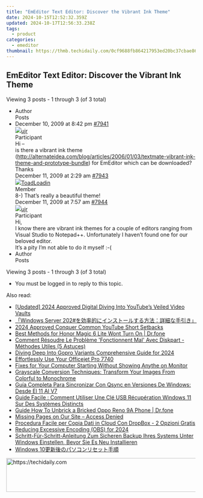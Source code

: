 ```yaml
---
title: "EmEditor Text Editor: Discover the Vibrant Ink Theme"
date: 2024-10-15T12:52:32.359Z
updated: 2024-10-17T12:56:33.238Z
tags:
  - product
categories:
  - emeditor
thumbnail: https://thmb.techidaily.com/0cf9688fb864217953ed20bc37cbae8628a2ed0f2334e4827cc51dbf7be6e12c.jpg
---
```


## EmEditor Text Editor: Discover the Vibrant Ink Theme

Viewing 3 posts - 1 through 3 (of 3 total)

* Author  
Posts
* December 10, 2009 at 8:42 pm [#7941](https://tools.techidaily.com/emeditor/products/)  
[![](https://secure.gravatar.com/avatar/9e8a2ee2c54e9853a2a4a391b77794d6?s=80&d=identicon&r=g)ujr](https://www.emeditor.com/forums/users/ujr/ "View ujr's profile")  
Participant  
Hi –  
 is there a vibrant ink theme (<http://alternateidea.com/blog/articles/2006/01/03/textmate-vibrant-ink-theme-and-prototype-bundle>) for EmEditor which can be downloaded?  
 Thanks  
December 11, 2009 at 2:29 am [#7943](https://tools.techidaily.com/emeditor/products/)  
[![](https://secure.gravatar.com/avatar/9dac5ab27354edc3ff070db8ce1a1a66?s=80&d=identicon&r=g)ToadLoadin](https://www.emeditor.com/forums/users/ToadLoadin/ "View ToadLoadin's profile")  
Member  
8-) That’s really a beautiful theme!  
December 11, 2009 at 7:57 am [#7944](https://tools.techidaily.com/emeditor/products/)  
[![](https://secure.gravatar.com/avatar/9e8a2ee2c54e9853a2a4a391b77794d6?s=80&d=identicon&r=g)ujr](https://www.emeditor.com/forums/users/ujr/ "View ujr's profile")  
Participant  
Hi,  
 I know there are vibrant ink themes for a couple of editors ranging from Visual Studio to Notepad++. Unfortunately I haven’t found one for our beloved editor.  
 It’s a pity I’m not able to do it myself :-(
* Author  
Posts

Viewing 3 posts - 1 through 3 (of 3 total)

* You must be logged in to reply to this topic.

<ins class="adsbygoogle"
     style="display:block"
     data-ad-format="autorelaxed"
     data-ad-client="ca-pub-7571918770474297"
     data-ad-slot="1223367746"></ins>

<ins class="adsbygoogle"
     style="display:block"
     data-ad-client="ca-pub-7571918770474297"
     data-ad-slot="8358498916"
     data-ad-format="auto"
     data-full-width-responsive="true"></ins>

<span class="atpl-alsoreadstyle">Also read:</span>
<div><ul>
<li><a href="https://facebook-record-videos.techidaily.com/updated-2024-approved-digital-diving-into-youtubes-veiled-video-vaults/"><u>[Updated] 2024 Approved Digital Diving Into YouTube’s Veiled Video Vaults</u></a></li>
<li><a href="https://win-web.techidaily.com/1728492779737-windows-server-202/"><u>「Windows Server 202#を効率的にインストールする方法：詳細な手引き」</u></a></li>
<li><a href="https://youtube-web.techidaily.com/approved-conquer-common-youtube-short-setbacks/"><u>2024 Approved Conquer Common YouTube Short Setbacks</u></a></li>
<li><a href="https://howto.techidaily.com/best-methods-for-honor-magic-6-lite-wont-turn-on-drfone-by-drfone-fix-android-problems-fix-android-problems/"><u>Best Methods for Honor Magic 6 Lite Wont Turn On | Dr.fone</u></a></li>
<li><a href="https://win-web.techidaily.com/comment-resoudre-le-probleme-fonctionnent-mal-avec-diskpart-methodes-utiles-5-astuces/"><u>Comment Résoudre Le Problème 'Fonctionnent Mal' Avec Diskpart - Méthodes Utiles (5 Astuces)</u></a></li>
<li><a href="https://fox-helps.techidaily.com/diving-deep-into-gopro-variants-comprehensive-guide-for-2024/"><u>Diving Deep Into Gopro Variants Comprehensive Guide for 2024</u></a></li>
<li><a href="https://driver-install.techidaily.com/effortlessly-use-your-officejet-pro-7740/"><u>Effortlessly Use Your Officejet Pro 7740</u></a></li>
<li><a href="https://tech-savvy.techidaily.com/fixes-for-your-computer-starting-without-showing-anythe-on-monitor/"><u>Fixes for Your Computer Starting Without Showing Anythe on Monitor</u></a></li>
<li><a href="https://tech-recovery.techidaily.com/grayscale-conversion-techniques-transform-your-images-from-colorful-to-monochrome/"><u>Grayscale Conversion Techniques: Transform Your Images From Colorful to Monochrome</u></a></li>
<li><a href="https://win-web.techidaily.com/guia-completa-para-sincronizar-con-qsync-en-versiones-de-windows-desde-el-11-al-v7/"><u>Guía Completa Para Sincronizar Con Qsync en Versiones De Windows: Desde El 11 Al V7</u></a></li>
<li><a href="https://win-web.techidaily.com/guide-facile-comment-utiliser-une-cle-usb-recuperation-windows-11-sur-des-systemes-distincts/"><u>Guide Facile : Comment Utiliser Une Clé USB Récupération Windows 11 Sur Des Systèmes Distincts</u></a></li>
<li><a href="https://change-location.techidaily.com/guide-how-to-unbrick-a-bricked-oppo-reno-9a-phone-drfone-by-drfone-fix-android-problems-fix-android-problems/"><u>Guide How To Unbrick a Bricked Oppo Reno 9A Phone | Dr.fone</u></a></li>
<li><a href="https://win-web.techidaily.com/missing-pages-on-our-site-access-denied/"><u>Missing Pages on Our Site – Access Denied</u></a></li>
<li><a href="https://win-web.techidaily.com/procedura-facile-per-copia-dati-in-cloud-con-dropbox-2-opzioni-gratis/"><u>Procedura Facile per Copia Dati in Cloud Con DropBox - 2 Opzioni Gratis</u></a></li>
<li><a href="https://screen-video-capture.techidaily.com/reducing-excessive-encoding-obs-for-2024/"><u>Reducing Excessive Encoding (OBS) for 2024</u></a></li>
<li><a href="https://win-web.techidaily.com/schritt-fur-schritt-anleitung-zum-sicheren-backup-ihres-systems-unter-windows-einstellen-bevor-sie-es-neu-installieren/"><u>Schritt-Für-Schritt-Anleitung Zum Sicheren Backup Ihres Systems Unter Windows Einstellen, Bevor Sie Es Neu Installieren</u></a></li>
<li><a href="https://win-web.techidaily.com/1728493827109-windows-10/"><u>Windows 10更新後のパソコンリセット手順</u></a></li>
</ul></div>

<!-- affiliate ads begin -->
<a href="https://appsumo.8odi.net/c/5597632/2105860/7443" target="_top" id="2105860">
  <img src="//a.impactradius-go.com/display-ad/7443-2105860" border="0" alt="https://techidaily.com" width="728" height="90"/>
</a>
<img height="0" width="0" src="https://appsumo.8odi.net/i/5597632/2105860/7443" style="position:absolute;visibility:hidden;" border="0" />
<!-- affiliate ads end -->

